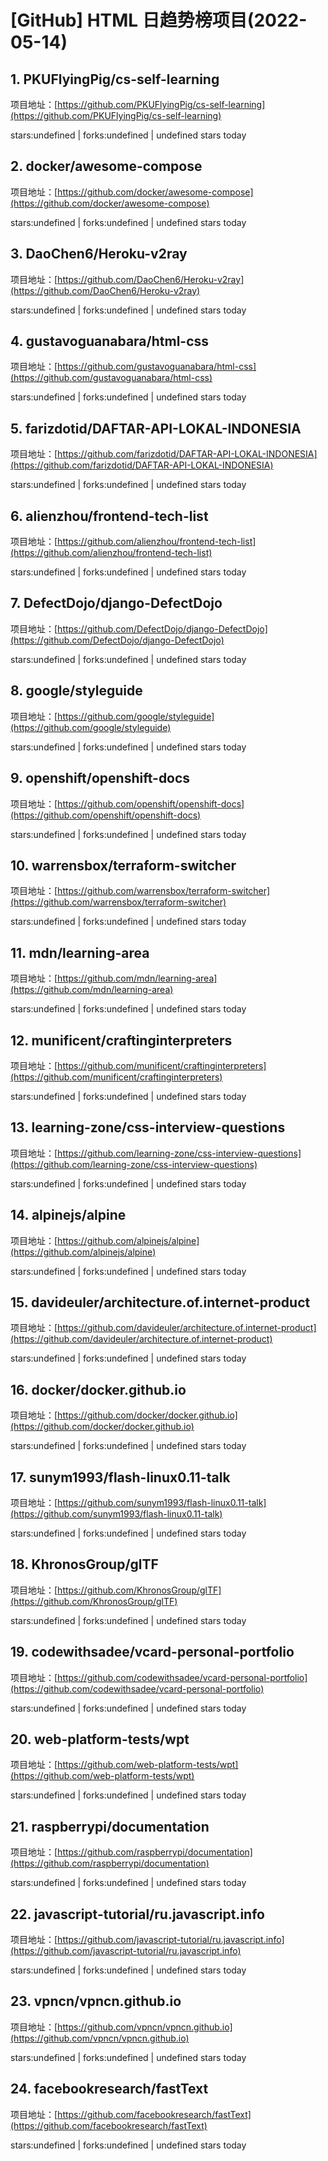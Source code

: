 # [GitHub] HTML 日趋势榜项目(2022-05-14)

## 1. PKUFlyingPig/cs-self-learning 

项目地址：[https://github.com/PKUFlyingPig/cs-self-learning](https://github.com/PKUFlyingPig/cs-self-learning)

stars:undefined | forks:undefined | undefined stars today 



## 2. docker/awesome-compose 

项目地址：[https://github.com/docker/awesome-compose](https://github.com/docker/awesome-compose)

stars:undefined | forks:undefined | undefined stars today 



## 3. DaoChen6/Heroku-v2ray 

项目地址：[https://github.com/DaoChen6/Heroku-v2ray](https://github.com/DaoChen6/Heroku-v2ray)

stars:undefined | forks:undefined | undefined stars today 



## 4. gustavoguanabara/html-css 

项目地址：[https://github.com/gustavoguanabara/html-css](https://github.com/gustavoguanabara/html-css)

stars:undefined | forks:undefined | undefined stars today 



## 5. farizdotid/DAFTAR-API-LOKAL-INDONESIA 

项目地址：[https://github.com/farizdotid/DAFTAR-API-LOKAL-INDONESIA](https://github.com/farizdotid/DAFTAR-API-LOKAL-INDONESIA)

stars:undefined | forks:undefined | undefined stars today 



## 6. alienzhou/frontend-tech-list 

项目地址：[https://github.com/alienzhou/frontend-tech-list](https://github.com/alienzhou/frontend-tech-list)

stars:undefined | forks:undefined | undefined stars today 



## 7. DefectDojo/django-DefectDojo 

项目地址：[https://github.com/DefectDojo/django-DefectDojo](https://github.com/DefectDojo/django-DefectDojo)

stars:undefined | forks:undefined | undefined stars today 



## 8. google/styleguide 

项目地址：[https://github.com/google/styleguide](https://github.com/google/styleguide)

stars:undefined | forks:undefined | undefined stars today 



## 9. openshift/openshift-docs 

项目地址：[https://github.com/openshift/openshift-docs](https://github.com/openshift/openshift-docs)

stars:undefined | forks:undefined | undefined stars today 



## 10. warrensbox/terraform-switcher 

项目地址：[https://github.com/warrensbox/terraform-switcher](https://github.com/warrensbox/terraform-switcher)

stars:undefined | forks:undefined | undefined stars today 



## 11. mdn/learning-area 

项目地址：[https://github.com/mdn/learning-area](https://github.com/mdn/learning-area)

stars:undefined | forks:undefined | undefined stars today 



## 12. munificent/craftinginterpreters 

项目地址：[https://github.com/munificent/craftinginterpreters](https://github.com/munificent/craftinginterpreters)

stars:undefined | forks:undefined | undefined stars today 



## 13. learning-zone/css-interview-questions 

项目地址：[https://github.com/learning-zone/css-interview-questions](https://github.com/learning-zone/css-interview-questions)

stars:undefined | forks:undefined | undefined stars today 



## 14. alpinejs/alpine 

项目地址：[https://github.com/alpinejs/alpine](https://github.com/alpinejs/alpine)

stars:undefined | forks:undefined | undefined stars today 



## 15. davideuler/architecture.of.internet-product 

项目地址：[https://github.com/davideuler/architecture.of.internet-product](https://github.com/davideuler/architecture.of.internet-product)

stars:undefined | forks:undefined | undefined stars today 



## 16. docker/docker.github.io 

项目地址：[https://github.com/docker/docker.github.io](https://github.com/docker/docker.github.io)

stars:undefined | forks:undefined | undefined stars today 



## 17. sunym1993/flash-linux0.11-talk 

项目地址：[https://github.com/sunym1993/flash-linux0.11-talk](https://github.com/sunym1993/flash-linux0.11-talk)

stars:undefined | forks:undefined | undefined stars today 



## 18. KhronosGroup/glTF 

项目地址：[https://github.com/KhronosGroup/glTF](https://github.com/KhronosGroup/glTF)

stars:undefined | forks:undefined | undefined stars today 



## 19. codewithsadee/vcard-personal-portfolio 

项目地址：[https://github.com/codewithsadee/vcard-personal-portfolio](https://github.com/codewithsadee/vcard-personal-portfolio)

stars:undefined | forks:undefined | undefined stars today 



## 20. web-platform-tests/wpt 

项目地址：[https://github.com/web-platform-tests/wpt](https://github.com/web-platform-tests/wpt)

stars:undefined | forks:undefined | undefined stars today 



## 21. raspberrypi/documentation 

项目地址：[https://github.com/raspberrypi/documentation](https://github.com/raspberrypi/documentation)

stars:undefined | forks:undefined | undefined stars today 



## 22. javascript-tutorial/ru.javascript.info 

项目地址：[https://github.com/javascript-tutorial/ru.javascript.info](https://github.com/javascript-tutorial/ru.javascript.info)

stars:undefined | forks:undefined | undefined stars today 



## 23. vpncn/vpncn.github.io 

项目地址：[https://github.com/vpncn/vpncn.github.io](https://github.com/vpncn/vpncn.github.io)

stars:undefined | forks:undefined | undefined stars today 



## 24. facebookresearch/fastText 

项目地址：[https://github.com/facebookresearch/fastText](https://github.com/facebookresearch/fastText)

stars:undefined | forks:undefined | undefined stars today 



